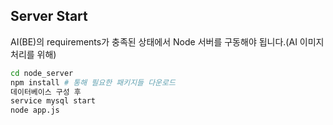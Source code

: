## Server Start

AI(BE)의 requirements가 충족된 상태에서 Node 서버를 구동해야 됩니다.(AI 이미지 처리를 위해)
```bash
cd node_server 
npm install # 통해 필요한 패키지들 다운로드
데이터베이스 구성 후 
service mysql start
node app.js 
```
